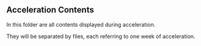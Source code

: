 ## Acceleration Contents

In this folder are all contents displayed during acceleration.

They will be separated by files, each referring to one week of acceleration.
